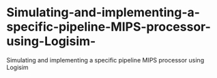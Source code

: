 # Simulating-and-implementing-a-specific-pipeline-MIPS-processor-using-Logisim-
Simulating and implementing a specific pipeline MIPS processor using Logisim 
